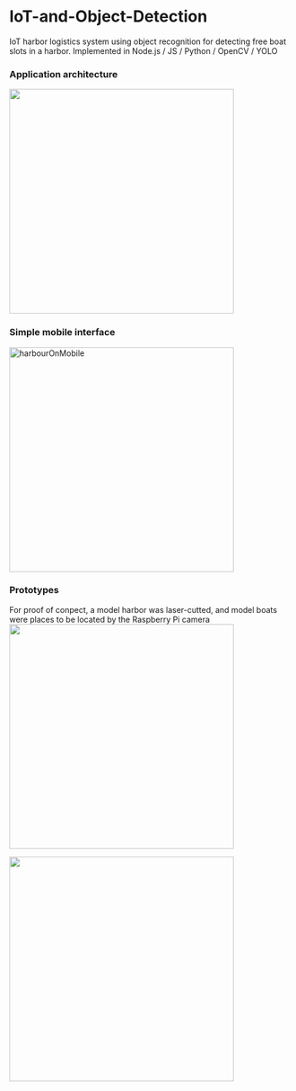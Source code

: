 # IoT-and-Object-Detection
IoT harbor logistics system using object recognition for detecting free boat slots in a harbor.  Implemented in Node.js / JS / Python / OpenCV / YOLO

### Application architecture
<img width="400" src="https://user-images.githubusercontent.com/15377936/147265759-fdf59bf2-0f38-4f58-8b84-b1370a217369.png">

### Simple mobile interface
<img width="400" alt="harbourOnMobile" src="https://user-images.githubusercontent.com/15377936/147265852-a2419b85-6f01-4f66-aa19-1107b7b0caf1.png">

### Prototypes
For proof of conpect, a model harbor was laser-cutted, and model boats were places to be located by the Raspberry Pi camera
<img width="400" src="https://user-images.githubusercontent.com/15377936/147266573-cb8538e0-1ac0-4904-9674-305503c5e5c7.png">

<img width="400" src="https://user-images.githubusercontent.com/15377936/147266900-de32ef6a-5fc3-4429-81fd-dc50ce479bb3.png">
